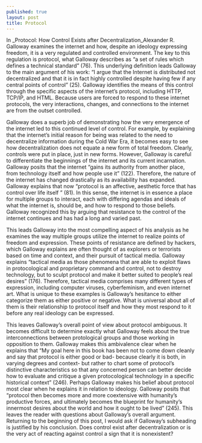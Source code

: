 ```yaml
---
published: true
layout: post
title: Protocol
---
```


In _Protocol: How Control Exists after Decentralization_Alexander R. Galloway examines the internet and how, despite an ideology expressing freedom, it is a very regulated and controlled environment.  The key to this regulation is protocol, what Galloway describes as “a set of rules
which defines a technical standard” (76).  This underlying definition leads Galloway to the main argument of his work:  “I argue that the Internet is distributed not decentralized and that it is in fact highly controlled despite having few if any central points of control” (25).  Galloway identifies the means of this control through the specific aspects of the internet’s protocol, including HTTP, TCP/IP, and HTML.  Because users are forced to respond to these internet protocols, the very interactions, changes, and connections to the internet are from the outset controlled.

Galloway does a superb job of demonstrating how the very emergence of the internet led to this continued level of control.  For example, by explaining that the internet’s initial reason for being was related to the need to decentralize information during the Cold War Era, it becomes easy to see how decentralization does not equate a new form of total freedom.  Clearly, controls were put in place, just in new forms.  However, Galloway is careful to differentiate the beginnings of the internet and its current incarnation.  Galloway posits that the internet “gains its authority from another place, from technology itself and how people use it” (122).  Therefore, the nature of the internet has changed drastically as its availability has expanded.  Galloway explains that now “protocol is an affective, aesthetic force that has control over life itself ” (81).   In this sense, the internet is in essence a place for multiple groups to interact, each with differing agendas and ideals of what the internet is, should be, and how to respond to those beliefs.  Galloway recognized this by arguing that resistance to the control of the internet continues and has had a long and varied past.

This leads Galloway into the most compelling aspect of his analysis as he examines the way multiple groups utilize the internet to realize points of freedom and expression.  These points of resistance are defined by hackers, which Galloway explains are often thought of as explorers or terrorists based on time and context, and their pursuit of tactical media.  Galloway explains “tactical media as those phenomena that are able to exploit flaws in protocological and proprietary command and control, not to destroy technology, but to sculpt protocol and make it better suited to people’s real desires” (176).  Therefore, tactical media comprises many different types of expression, including computer viruses, cyberfeminism, and even internet art.  What is unique to these examples is Galloway’s hesitance to either categorize them as either positive or negative.  What is universal about all of them is their relationship to protocol itself and how they most respond to it before any real ideology can be expressed.  

This leaves Galloway’s overall point of view about protocol ambiguous.  It becomes difficult to determine exactly what Galloway feels about the true interconnections between protological groups and those working in opposition to them.  Galloway makes this ambivalence clear when he explains that “My goal here in this book has been not to come down cleanly and say that protocol is either good or bad- because clearly it is both, in varying degrees and context- but rather to chart some of protocol’s distinctive characteristics so that any concerned person can better decide how to evaluate and critique a given protocological technology in a specific historical context” (246).  Perhaps Galloway makes his belief about protocol most clear when he explains it in relation to ideology.  Galloway posits that “protocol then becomes more and more coextensive with humanity’s productive forces, and ultimately becomes the blueprint for humanity’s innermost desires about the world and how it ought to be lived” (245).  This leaves the reader with questions about Galloway’s overall argument.  Returning to the beginning of this post, I would ask if Galloway’s subheading is justified by his conclusion.  Does control exist after decentralization or is the very act of reacting against control a sign that it is nonexistent?  
 